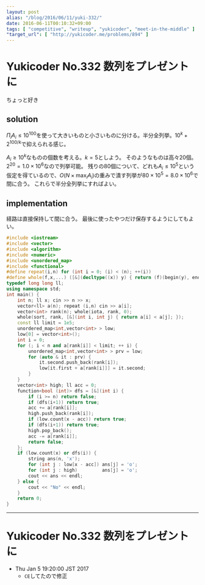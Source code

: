 ```yaml
---
layout: post
alias: "/blog/2016/06/11/yuki-332/"
date: 2016-06-11T00:10:32+09:00
tags: [ "competitive", "writeup", "yukicoder", "meet-in-the-middle" ]
"target_url": [ "http://yukicoder.me/problems/894" ]
---
```


# Yukicoder No.332 数列をプレゼントに

ちょっと好き

## solution

$\Pi_i A_i \le 10^{100}$を使って大きいものと小さいものに分ける。半分全列挙。$10^k + 2^{100/k}$で抑えられる感じ。

$A_i \ge 10^k$なものの個数を考える。$k = 5$としよう。
そのようなものは高々$20$個。$2^{20} = 1.0 \times 10^6$なので列挙可能。
残りの$80$個について、どれも$A_i \le 10^5$という仮定を得ているので、$O(N \times \max_i A_i)$の重みで潰す列挙が$80 \times 10^5 = 8.0 \times 10^6$で間に合う。
これらで半分全列挙にすればよい。

## implementation

経路は直接保持して間に合う。
最後に使ったやつだけ保存するようにしてもよい。

``` c++
#include <iostream>
#include <vector>
#include <algorithm>
#include <numeric>
#include <unordered_map>
#include <functional>
#define repeat(i,n) for (int i = 0; (i) < (n); ++(i))
#define whole(f,x,...) ([&](decltype((x)) y) { return (f)(begin(y), end(y), ## __VA_ARGS__); })(x)
typedef long long ll;
using namespace std;
int main() {
    int n; ll x; cin >> n >> x;
    vector<ll> a(n); repeat (i,n) cin >> a[i];
    vector<int> rank(n); whole(iota, rank, 0);
    whole(sort, rank, [&](int i, int j) { return a[i] < a[j]; });
    const ll limit = 1e5;
    unordered_map<int,vector<int> > low;
    low[0] = vector<int>();
    int i = 0;
    for (; i < n and a[rank[i]] < limit; ++ i) {
        unordered_map<int,vector<int> > prv = low;
        for (auto & it : prv) {
            it.second.push_back(rank[i]);
            low[it.first + a[rank[i]]] = it.second;
        }
    }
    vector<int> high; ll acc = 0;
    function<bool (int)> dfs = [&](int i) {
        if (i >= n) return false;
        if (dfs(i+1)) return true;
        acc += a[rank[i]];
        high.push_back(rank[i]);
        if (low.count(x - acc)) return true;
        if (dfs(i+1)) return true;
        high.pop_back();
        acc -= a[rank[i]];
        return false;
    };
    if (low.count(x) or dfs(i)) {
        string ans(n, 'x');
        for (int j : low[x - acc]) ans[j] = 'o';
        for (int j : high)         ans[j] = 'o';
        cout << ans << endl;
    } else {
        cout << "No" << endl;
    }
    return 0;
}
```

---

# Yukicoder No.332 数列をプレゼントに

-   Thu Jan  5 19:20:00 JST 2017
    -   `CE`してたので修正
